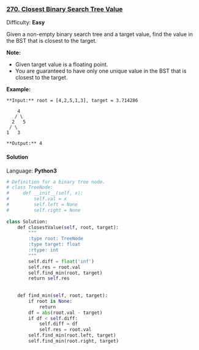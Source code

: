 ### [270\. Closest Binary Search Tree Value](https://leetcode.com/problems/closest-binary-search-tree-value/description/)

Difficulty: **Easy**


Given a non-empty binary search tree and a target value, find the value in the BST that is closest to the target.

**Note:**

*   Given target value is a floating point.
*   You are guaranteed to have only one unique value in the BST that is closest to the target.

**Example:**

```
**Input:** root = [4,2,5,1,3], target = 3.714286

    4
   / \
  2   5
 / \
1   3

**Output:** 4
```


#### Solution

Language: **Python3**

```python
# Definition for a binary tree node.
# class TreeNode:
#     def __init__(self, x):
#         self.val = x
#         self.left = None
#         self.right = None
​
class Solution:
    def closestValue(self, root, target):
        """
        :type root: TreeNode
        :type target: float
        :rtype: int
        """
        self.diff = float('inf')
        self.res = root.val
        self.find_min(root, target)
        return self.res
        
        
    def find_min(self, root, target):
        if root is None:
            return
        df = abs(root.val - target)
        if df < self.diff:
            self.diff = df
            self.res = root.val
        self.find_min(root.left, target)
        self.find_min(root.right, target)
```